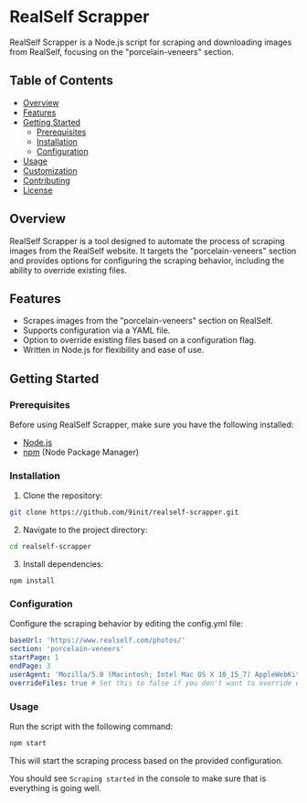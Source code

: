 # RealSelf Scrapper

RealSelf Scrapper is a Node.js script for scraping and downloading images from RealSelf, focusing on the "porcelain-veneers" section.

## Table of Contents

- [Overview](#overview)
- [Features](#features)
- [Getting Started](#getting-started)
  - [Prerequisites](#prerequisites)
  - [Installation](#installation)
  - [Configuration](#configuration)
- [Usage](#usage)
- [Customization](#customization)
- [Contributing](#contributing)
- [License](#license)

## Overview

RealSelf Scrapper is a tool designed to automate the process of scraping images from the RealSelf website. It targets the "porcelain-veneers" section and provides options for configuring the scraping behavior, including the ability to override existing files.

## Features

- Scrapes images from the "porcelain-veneers" section on RealSelf.
- Supports configuration via a YAML file.
- Option to override existing files based on a configuration flag.
- Written in Node.js for flexibility and ease of use.

## Getting Started

### Prerequisites

Before using RealSelf Scrapper, make sure you have the following installed:

- [Node.js](https://nodejs.org/)
- [npm](https://www.npmjs.com/) (Node Package Manager)

### Installation

1. Clone the repository:
```bash
git clone https://github.com/9init/realself-scrapper.git
```
2. Navigate to the project directory:
```bash
cd realself-scrapper
```
3. Install dependencies:
```
npm install
```

### Configuration
Configure the scraping behavior by editing the config.yml file:

```yaml
baseUrl: 'https://www.realself.com/photos/'
section: 'porcelain-veneers'
startPage: 1
endPage: 3
userAgent: 'Mozilla/5.0 (Macintosh; Intel Mac OS X 10_15_7) AppleWebKit/537.36 (KHTML, like Gecko) Chrome/122.0.0.0 Safari/537.36'
overrideFiles: true # Set this to false if you don't want to override existing files
```

### Usage
Run the script with the following command:
```bash
npm start
```

This will start the scraping process based on the provided configuration.

You should see `Scraping started` in the console to make sure that is everything is going well.


